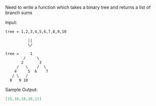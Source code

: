 Need to write a function which takes a binary tree and returns a list of branch sums

Input:
```
tree = 1,2,3,4,5,6,7,8,9,10

          ||
          \/

tree =     1
        /     \
       2       3
     /   \    /  \
    4     5  6    7
   / \   /
  8   9 10
```

Sample Output:
```go
[15,16,18,10,11]
```
